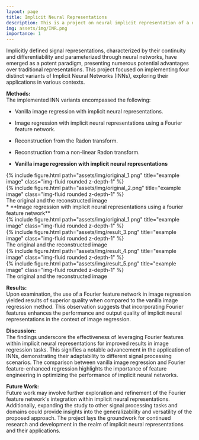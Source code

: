 ```yaml
---
layout: page
title: Implicit Neural Representations
description: This is a project on neural implicit representation of a deep network that can be used to memorize an image or even reconstruct it from non-linear measurements.
img: assets/img/INR.png
importance: 1
---
```


Implicitly defined signal representations, characterized by their continuity and differentiability and parameterized through neural networks, have emerged as a potent paradigm, presenting numerous potential advantages over traditional representations. This project focused on implementing four distinct variants of Implicit Neural Networks (INNs), exploring their applications in various contexts.

**Methods:**<br>
The implemented INN variants encompassed the following:

* Vanilla image regression with implicit neural representations.<br>
* Image regression with implicit neural representations using a Fourier feature network.<br>
* Reconstruction from the Radon transform.<br>
* Reconstruction from a non-linear Radon transform.<br>


* **Vanilla image regression with implicit neural representations**

<div class="row justify-content-sm-center">
    <div class="col-sm mt-3 mt-md-0">
        {% include figure.html path="assets/img/original_1.png"  title="example image" class="img-fluid rounded z-depth-1" %}
    </div>
     <div class="col-sm mt-3 mt-md-0">
        {% include figure.html path="assets/img/original_2.png" title="example image" class="img-fluid rounded z-depth-1"  %}
    </div>
</div> 
<div class="caption">
    The original and the reconstructed image
</div>
<!-- <div class="row">
</div> -->
<!-- <div class="caption">
    This image can also have a caption. It's like magic.
</div> -->
* **Image regression with implicit neural representations using a fourier feature network**

<div class="row justify-content-sm-center">
    <div class="col-sm mt-3 mt-md-0">
        {% include figure.html path="assets/img/original_1.png"  title="example image" class="img-fluid rounded z-depth-1" %}
    </div>
     <div class="col-sm mt-3 mt-md-0">
        {% include figure.html path="assets/img/result_3.png" title="example image" class="img-fluid rounded z-depth-1"  %}
    </div>
</div> 
<div class="caption">
    The original and the reconstructed image
</div>
<div class="row justify-content-sm-center">
    <div class="col-sm mt-3 mt-md-0">
        {% include figure.html path="assets/img/result_4.png"  title="example image" class="img-fluid rounded z-depth-1" %}
    </div>
     <div class="col-sm mt-3 mt-md-0">
        {% include figure.html path="assets/img/result_5.png" title="example image" class="img-fluid rounded z-depth-1"  %}
    </div>
</div> 
<div class="caption">
    The original and the reconstructed image
</div>


**Results:**<br>
Upon examination, the use of a Fourier feature network in image regression yielded results of superior quality when compared to the vanilla image regression method. This observation suggests that incorporating Fourier features enhances the performance and output quality of implicit neural representations in the context of image regression.

**Discussion:**<br>
The findings underscore the effectiveness of leveraging Fourier features within implicit neural representations for improved results in image regression tasks. This signifies a notable advancement in the application of INNs, demonstrating their adaptability to different signal processing scenarios. The comparison between vanilla image regression and Fourier feature-enhanced regression highlights the importance of feature engineering in optimizing the performance of implicit neural networks.

**Future Work:**<br>
Future work may involve further exploration and refinement of the Fourier feature network's integration within implicit neural representations. Additionally, expanding the study to other signal processing tasks and domains could provide insights into the generalizability and versatility of the proposed approach. The project lays the groundwork for continued research and development in the realm of implicit neural representations and their applications.